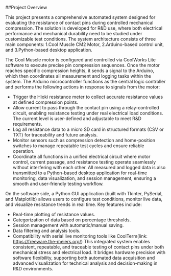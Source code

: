 ##Project Overview

This project presents a comprehensive automated system designed for evaluating the resistance of contact pins during controlled mechanical compression. The solution is developed for R&D use, where both electrical performance and mechanical durability need to be studied under customizable test conditions.
The system architecture consists of three main components:
 1.Cool Muscle CM2 Motor,
 2.Arduino-based control unit, and
 3.Python-based desktop application.

The Cool Muscle motor is configured and controlled via CoolWorks Lite software to execute precise pin compression sequences. Once the motor reaches specific compression heights, it sends a signal to the Arduino, which then coordinates all measurement and logging tasks within the system.
The Arduino microcontroller functions as the central logic controller and performs the following actions in response to signals from the motor:
 - Trigger the Hioki resistance meter to collect accurate resistance values at defined compression points.
 - Allow current to pass through the contact pin using a relay-controlled circuit, enabling resistance testing under real electrical load conditions. The current level is user-defined and adjustable to meet R&D requirements.
 - Log all resistance data to a micro SD card in structured formats (CSV or TXT) for traceability and future analysis.
 - Monitor sensors such as compression detection and home-position switches to manage repeatable test cycles and ensure reliable operation.
 - Coordinate all functions in a unified electrical circuit where motor control, current passage, and resistance testing operate seamlessly without interfering with each other.
All measured and logged data is also transmitted to a Python-based desktop application for real-time monitoring, data visualization, and session management, ensuring a smooth and user-friendly testing workflow.

On the software side, a Python GUI application (built with Tkinter, PySerial, and Matplotlib) allows users to configure test conditions, monitor live data, and visualize resistance trends in real time. Key features include:
 - Real-time plotting of resistance values.
 - Categorization of data based on percentage thresholds.
 - Session management with automatic/manual saving.
 - Data filtering and analysis tools.
 - Compatibility with serial live monitoring tools like CoolTerm(link: https://freeware.the-meiers.org/)
This integrated system enables consistent, repeatable, and traceable testing of contact pins under both mechanical stress and electrical load. It bridges hardware precision with software flexibility, supporting both automated data acquisition and advanced visualization for technical analysis and decision-making in R&D environments.

